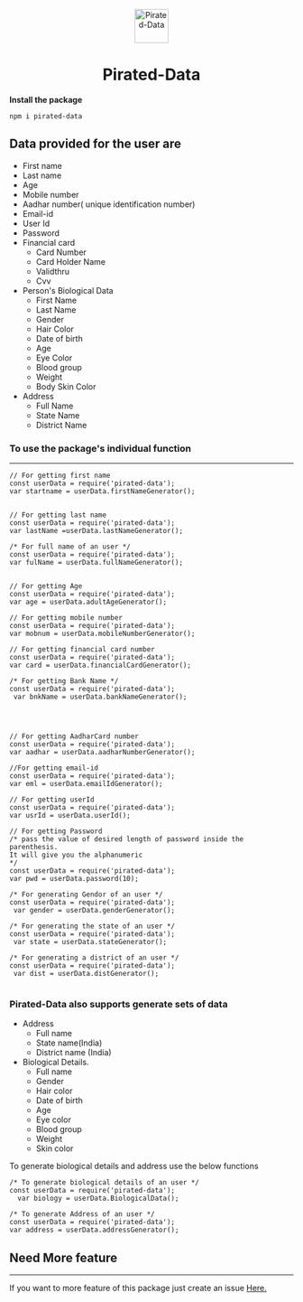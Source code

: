 
<p align="center">
  <a href="#">
    <img alt="Pirated-Data" src="https://github.com/satya319/pirated-data/blob/main/package/Images/pirated-data-logo.png?raw=true" width="60" />
  </a>
</p>
<h1 align="center">
 Pirated-Data
</h1>
 
**Install the package**
```
npm i pirated-data
```
## Data provided for the user are 

- First name
- Last name
- Age
- Mobile number
- Aadhar number( unique identification number)
- Email-id
- User Id
- Password
- Financial card
  - Card Number
  - Card Holder Name
  - Validthru
  - Cvv
- Person's Biological Data
  - First Name
  - Last Name
  - Gender
  - Hair Color
  - Date of birth
  - Age
  - Eye Color
  - Blood group
  - Weight
  - Body Skin Color
- Address
  - Full Name
  - State Name
  - District Name

### To use the package's individual function
-----------------------------------------------
```
// For getting first name 
const userData = require('pirated-data');
var startname = userData.firstNameGenerator();


// For getting last name 
const userData = require('pirated-data');
var lastName =userData.lastNameGenerator();

/* For full name of an user */
const userData = require('pirated-data');
var fulName = userData.fullNameGenerator();


// For getting Age
const userData = require('pirated-data');
var age = userData.adultAgeGenerator();

// For getting mobile number
const userData = require('pirated-data');
var mobnum = userData.mobileNumberGenerator();

// For getting financial card number
const userData = require('pirated-data');
var card = userData.financialCardGenerator();

/* For getting Bank Name */
const userData = require('pirated-data');
 var bnkName = userData.bankNameGenerator();




// For getting AadharCard number
const userData = require('pirated-data');
var aadhar = userData.aadharNumberGenerator();

//For getting email-id
const userData = require('pirated-data');
var eml = userData.emailIdGenerator();

// For getting userId
const userData = require('pirated-data');
var usrId = userData.userId();

// For getting Password
/* pass the value of desired length of password inside the parenthesis. 
It will give you the alphanumeric 
*/
const userData = require('pirated-data');
var pwd = userData.password(10);

/* For generating Gendor of an user */
const userData = require('pirated-data');
 var gender = userData.genderGenerator();

/* For generating the state of an user */
const userData = require('pirated-data');
 var state = userData.stateGenerator();

/* For generating a district of an user */
const userData = require('pirated-data');
 var dist = userData.distGenerator();


```
### Pirated-Data also supports generate sets of data
- Address
  - Full name
  - State name(India)
  - District name (India)
- Biological Details.
  - Full name
  - Gender
  - Hair color
  - Date of birth
  - Age
  - Eye color
  - Blood group
  - Weight
  - Skin color


To generate biological details and address use the below functions
```
/* To generate biological details of an user */
const userData = require('pirated-data');
  var biology = userData.BiologicalData();

/* To generate Address of an user */
const userData = require('pirated-data');
var address = userData.addressGenerator();
```
## Need More feature
_________________________________
If you want to more feature of this package just create an issue [Here.](https://github.com/satya319/pirated-data/issues)


